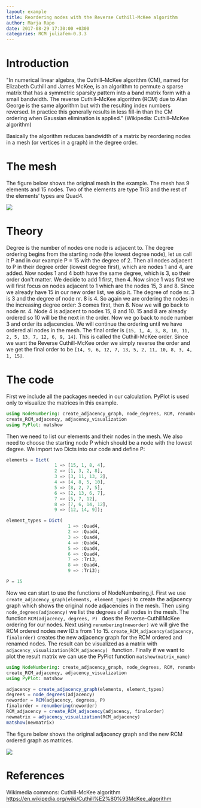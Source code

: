 ```yaml
---
layout: example
title: Reordering nodes with the Reverse Cuthill-McKee algorithm
author: Marja Rapo
date: 2017-08-29 17:30:00 +0300
categories: RCM juliafem-0.3.3
---
```


<!-- more -->

# Introduction

"In numerical linear algebra, the Cuthill–McKee algorithm (CM), named for Elizabeth 
Cuthill and James McKee, is an algorithm to permute a sparse matrix that has 
a symmetric sparsity pattern into a band matrix form with a small bandwidth. The 
reverse Cuthill–McKee algorithm (RCM) due to Alan George is the same algorithm but 
with the resulting index numbers reversed. In practice this generally results 
in less fill-in than the CM ordering when Gaussian elimination is applied." 
(Wikipedia: Cuthill–McKee algorithm)

Basically the algorithm reduces bandwidth of a matrix by reordering nodes in a mesh 
(or vertices in a graph) in the degree order. 


# The mesh

The figure below shows the original mesh in the example. The mesh has 9 elements 
and 15 nodes. Two of the elements are type Tri3 and the rest of the elements’ types 
are Quad4.

<img src="{{ site.url }}/assets/2017-08-29-reordering-nodes-with-the-RCM-algorithm/mesh.png">


# Theory

Degree is the number of nodes one node is adjacent to. The degree ordering 
begins from the starting node (the lowest degree node), let us call it P and in our 
example P = 15 with the degree of 2. Then all nodes adjacent to P in their degree 
order (lowest degree first), which are nodes 1 and 4, are added. Now nodes 1 and 4 
both have the same degree, which is 3, so their order don't matter. We decide to add 
1 first, then 4. Now since 1 was first we will first focus on nodes adjacent to 1 
which are the nodes 15, 3 and 8. Since we already have 15 in our new order list, we 
skip it. The degree of node nr. 3 is 3 and the degree of node nr. 8 is 4. So again 
we are ordering the nodes in the increasing degree order: 3 comes first, then 8. Now 
we will go back to node nr. 4. Node 4 is adjacent to nodes 15, 8 and 10. 15 and 8 
are already ordered so 10 will be the next in the order. Now we go back to node 
number 3 and order its adjacencies. We will continue the ordering until we have 
ordered all nodes in the mesh. The final order is
 `[15, 1, 4, 3, 8, 10, 11, 2, 5, 13, 7, 12, 6, 9, 14]`. 
This is called the Cuthill-McKee order. Since we want the Reverse Cuthill-McKee order 
we simply reverse the order and we get the final order to be 
`[14, 9, 6, 12, 7, 13, 5, 2, 11, 10, 8, 3, 4, 1, 15]`.


# The code

First we include all the packages needed in our calculation. PyPlot is used only to 
visualize the matrices in this example.

```Julia
using NodeNumbering: create_adjacency_graph, node_degrees, RCM, renumbering, 
create_RCM_adjacency, adjacency_visualization
using PyPlot: matshow
```

Then we need to list our elements and their nodes in the mesh. We also need to choose 
the starting node P which should be a node with the lowest degree. We import two Dicts 
into our code and define P:

```julia
elements = Dict(
                  1 => [15, 1, 8, 4],
                  2 => [1, 3, 2, 8],
                  3 => [3, 11, 13, 2],
                  4 => [4, 8, 5, 10],
                  5 => [8, 2, 7, 5],
                  6 => [2, 13, 6, 7],
                  7 => [5, 7, 12],
                  8 => [7, 6, 14, 12],
                  9 => [12, 14, 9]);

element_types = Dict(
                       1 => :Quad4,
                       2 => :Quad4,
                       3 => :Quad4,
                       4 => :Quad4,
                       5 => :Quad4,
                       6 => :Quad4,
                       7 => :Tri3,
                       8 => :Quad4,
                       9 => :Tri3);

P = 15
```

Now we can start to use the functions of NodeNumbering.jl. First we use 
`create_adjacency_graph(elements, element_types)` to create the adjacency graph which 
shows the original node adjacencies in the mesh.
Then using `node_degrees(adjacency)` we list the degrees of all nodes in the mesh.
The function `RCM(adjacency, degrees, P) ` does the Reverse-CuthillMcKee ordering for 
our nodes. 
Next using `renumbering(neworder)` we will give the RCM ordered nodes new ID:s from 
1 to 15.
`create_RCM_adjacency(adjacency, finalorder)` creates the new adjacency graph for the 
RCM ordered and renamed nodes.
The result can be visualized as a matrix with `adjacency_visualization(RCM_adjacency) ` 
function.
Finally if we want to plot the result matrix we can use the PyPlot function 
`matshow(matrix_name)`

```julia
using NodeNumbering: create_adjacency_graph, node_degrees, RCM, renumbering,
create_RCM_adjacency, adjacency_visualization
using PyPlot: matshow

adjacency = create_adjacency_graph(elements, element_types)
degrees = node_degrees(adjacency)
neworder = RCM(adjacency, degrees, P)
finalorder = renumbering(neworder)
RCM_adjacency = create_RCM_adjacency(adjacency, finalorder)
newmatrix = adjacency_visualization(RCM_adjacency)
matshow(newmatrix)
```

The figure below shows the original adjacency graph and the new RCM ordered graph as matrices.

<img src="{{ site.url }}/assets/2017-08-29-reordering-nodes-with-the-RCM-algorithm/matrices.png">

# References

Wikimedia commons: Cuthill-McKee algorithm
https://en.wikipedia.org/wiki/Cuthill%E2%80%93McKee_algorithm
